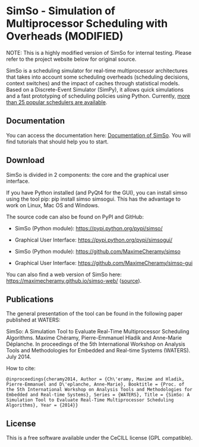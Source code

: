 # SimSo - Simulation of Multiprocessor Scheduling with Overheads (MODIFIED)

NOTE: This is a highly modified version of SimSo for internal testing. Please refer to the project website below for original source. 

SimSo is a scheduling simulator for real-time multiprocessor architectures that takes into account some scheduling overheads (scheduling decisions, context switches) and the impact of caches through statistical models. Based on a Discrete-Event Simulator (SimPy), it allows quick simulations and a fast prototyping of scheduling policies using Python. Currently, [more than 25 popular schedulers are available](https://maximecheramy.github.io/simso/). 

## Documentation

You can access the documentation here: [Documentation of SimSo](https://maximecheramy.github.io/simso/). You will find tutorials that should help you to start.

## Download

SimSo is divided in 2 components: the core and the graphical user interface.

If you have Python installed (and PyQt4 for the GUI), you can install simso using the tool pip: pip install simso simsogui. This has the advantage to work on Linux, Mac OS and Windows.

The source code can also be found on PyPI and GitHub:

- SimSo (Python module): https://pypi.python.org/pypi/simso/
- Graphical User Interface: https://pypi.python.org/pypi/simsogui/

- SimSo (Python module): https://github.com/MaximeCheramy/simso
- Graphical User Interface: https://github.com/MaximeCheramy/simso-gui

You can also find a web version of SimSo here: https://maximecheramy.github.io/simso-web/ ([source](https://github.com/MaximeCheramy/simso-web)).

## Publications

The general presentation of the tool can be found in the following paper published at WATERS:

SimSo: A Simulation Tool to Evaluate Real-Time Multiprocessor Scheduling Algorithms. Maxime Chéramy, Pierre-Emmanuel Hladik and Anne-Marie Déplanche. In proceedings of the 5th International Workshop on Analysis Tools and Methodologies for Embedded and Real-time Systems (WATERS). July 2014.

How to cite:

```
@inproceedings{cheramy2014, Author = {Ch\'eramy, Maxime and Hladik, Pierre-Emmanuel and D\'eplanche, Anne-Marie}, Booktitle = {Proc. of the 5th International Workshop on Analysis Tools and Methodologies for Embedded and Real-time Systems}, Series = {WATERS}, Title = {SimSo: A Simulation Tool to Evaluate Real-Time Multiprocessor Scheduling Algorithms}, Year = {2014}}
```

## License

This is a free software available under the CeCILL license (GPL compatible).
